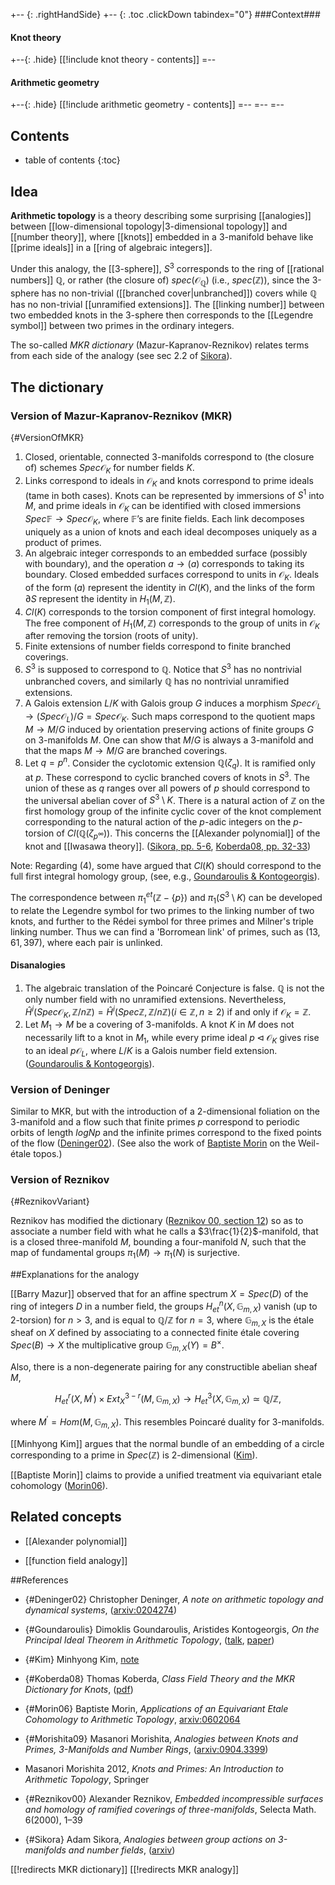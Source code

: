 
+-- {: .rightHandSide}
+-- {: .toc .clickDown tabindex="0"}
###Context###
#### Knot theory
+--{: .hide}
[[!include knot theory - contents]]
=--
#### Arithmetic geometry
+--{: .hide}
[[!include arithmetic geometry - contents]]
=--
=--
=--

## Contents
* table of contents
{:toc}

## Idea

**Arithmetic topology** is a theory describing some surprising [[analogies]] between [[low-dimensional topology|3-dimensional topology]] and [[number theory]], where [[knots]] embedded in a 3-manifold behave like [[prime ideals]] in a [[ring of algebraic integers]]. 

Under this analogy, the [[3-sphere]], $S^3$ corresponds to the ring of [[rational numbers]] $\mathbb{Q}$, or rather (the closure of) $spec(\mathcal{O}_{\mathbb{Q}})$ (i.e., $spec(\mathbb{Z})$), since the 3-sphere has no non-trivial ([[branched cover|unbranched]]) covers while $\mathbb{Q}$ has no non-trivial [[unramified extensions]]. The [[linking number]] between two embedded knots in the 3-sphere then corresponds to the [[Legendre symbol]] between two primes in the ordinary integers.

The so-called _MKR dictionary_ (Mazur-Kapranov-Reznikov) relates terms from each side of the analogy (see sec 2.2 of [Sikora](#Sikora)).

## The dictionary

### Version of Mazur-Kapranov-Reznikov (MKR)
 {#VersionOfMKR}
 
1. Closed, orientable, connected 3-manifolds correspond to (the closure of) schemes $Spec \mathcal{O}_K$ for number fields $K$.
1. Links correspond to ideals in $\mathcal{O}_K$ and knots correspond to prime ideals (tame in both cases). Knots can be represented by immersions of $S^1$ into $M$, and prime ideals in $\mathcal{O}_K$ can be identified with closed immersions $Spec \mathbb{F} \to Spec \mathcal{O}_K$, where $\mathbb{F}$’s are finite fields. Each link decomposes uniquely as a union of knots and each ideal decomposes uniquely as a product of primes.
1. An algebraic integer corresponds to an embedded surface (possibly with boundary), and the operation $a \to (a)$ corresponds to taking its boundary. Closed embedded surfaces correspond to units in $\mathcal{O}_K$. Ideals of the form $(a)$ represent the identity in $Cl(K)$, and the links of the form $\partial S$ represent the identity in $H_1(M,\mathbb{Z})$.
1. $Cl(K)$ corresponds to the torsion component of first integral homology.
The free component of $H_1(M,\mathbb{Z})$ corresponds to the group of units
in $\mathcal{O}_K$ after removing the torsion (roots of unity).
1. Finite extensions of number fields correspond to finite branched coverings.
1. $S^3$ is supposed to correspond to $\mathbb{Q}$. Notice that $S^3$ has no nontrivial unbranched covers, and similarly $\mathbb{Q}$ has no nontrivial unramified extensions.
1. A Galois extension $L/K$ with Galois group $G$ induces a morphism
$Spec \mathcal{O}_L \to (Spec \mathcal{O}_L)/G = Spec \mathcal{O}_K$. Such maps correspond to the quotient maps $M \to M/G$ induced by orientation preserving actions of finite groups $G$ on 3-manifolds $M$. One can show that $M/G$ is always a 3-manifold and that the maps $M \to M/G$ are branched
coverings.
1. Let $q = p^n$. Consider the cyclotomic extension $\mathbb{Q}(\zeta_q)$. It is ramified only at $p$. These correspond to cyclic branched covers of knots in $S^3$. The union of these as $q$ ranges over all powers of $p$ should correspond to the universal abelian cover of $S^3 \setminus K$. There is a natural action of $\mathbb{Z}$ on the first homology group of the infinite cyclic cover of the knot complement corresponding to the natural action of the $p$-adic integers on the $p$-torsion of $Cl(\mathbb{Q}(\zeta_{p^{\infty}}))$. This concerns the [[Alexander polynomial]] of the knot and [[Iwasawa theory]]. ([Sikora, pp. 5-6](#Sikora), [Koberda08, pp. 32-33](#Koberda08))

Note: Regarding (4), some have argued that $Cl(K)$ should correspond to the full first integral homology group, (see, e.g., [Goundaroulis &amp; Kontogeorgis](#Goundaroulis)).

The correspondence between $\pi^{et}_1(\mathbb{Z} -\{p\})$ and $\pi_1(S^3 \setminus K)$ can be developed to relate the Legendre symbol for two primes to the linking number of two knots, and further to the R&eacute;dei symbol for three primes and Milner's triple linking number. Thus we can find a 'Borromean link' of primes, such as $(13, 61, 397)$, where each pair is unlinked. 

#### Disanalogies

1. The algebraic translation of the Poincar&eacute; Conjecture is false. $\mathbb{Q}$ is not the only number field with no unramified extensions. Nevertheless, $\hat{H}^i(Spec \mathcal{O}_K, \mathbb{Z}/n\mathbb{Z}) = \hat{H}^i(Spec \mathbb{Z}, \mathbb{Z}/n\mathbb{Z}) (i \in \mathbb{Z}, n \geq 2)$ if and only if $\mathcal{O}_K = \mathbb{Z}$.
1. Let $M_1 \to M$ be a covering of 3-manifolds. A knot $K$ in $M$ does not necessarily lift to a knot in $M_1$, while every prime ideal $p \triangleleft \mathcal{O}_K$ gives rise to an ideal $p \mathcal{O}_L$, where $L/K$ is a Galois number field extension. ([Goundaroulis &amp; Kontogeorgis](#Goundaroulis)).

### Version of Deninger

Similar to MKR, but with the introduction of a 2-dimensional foliation on the 3-manifold and a flow such that finite primes $p$ correspond to periodic orbits of length $log N p$ and the infinite primes correspond to the fixed points of the flow ([Deninger02](#Deninger02)). (See also the work of [Baptiste Morin](http://www.math.uni-muenster.de/reine/u/baptiste.morin/) on the Weil-&eacute;tale topos.)

### Version of Reznikov
 {#ReznikovVariant}

Reznikov has modified the dictionary ([Reznikov 00, section 12](#Reznikov00)) so as to associate a number field with what he calls a $3\frac{1}{2}$-manifold, that is a closed three-manifold $M$, bounding a four-manifold $N$, such that the map of fundamental groups $\pi_1(M) \to \pi_1(N)$ is surjective.

##Explanations for the analogy

[[Barry Mazur]] observed that for an affine spectrum $X = Spec(D)$ of the ring of integers $D$ in a number field, the groups $H^n_{et}(X, \mathbb{G}_{m, X})$ vanish (up to 2-torsion) for $n \gt 3$, and is equal to $\mathbb{Q}/\mathbb{Z}$ for $n = 3$, where $\mathbb{G}_{m, X}$ is the étale sheaf on $X$ defined by associating to a connected finite étale covering $Spec(B) \to X$ the multiplicative group $\mathbb{G}_{m, X}(Y) = B^{\times}$.

Also, there is a non-degenerate pairing for any constructible abelian sheaf $M$,

$$
H^r_{et}(X,M^{'}) \times Ext^{3-r}_X(M,\mathbb{G}_{m, X}) \to H^3_{et}(X,\mathbb{G}_{m, X})\simeq \mathbb{Q}/\mathbb{Z},
$$

where $M^{'} = Hom(M, \mathbb{G}_{m, X})$. This resembles Poincar&eacute; duality for 3-manifolds.

[[Minhyong Kim]] argues that the normal bundle of an embedding of a circle corresponding to a prime in $Spec(\mathbb{Z})$ is 2-dimensional ([Kim](#Kim)).

[[Baptiste Morin]] claims to provide a unified treatment via equivariant etale cohomology ([Morin06](#Morin06)).

## Related concepts

* [[Alexander polynomial]]

* [[function field analogy]]

##References
* {#Deninger02} Christopher Deninger, _A note on arithmetic topology and dynamical systems_, ([arxiv:0204274](http://arxiv.org/abs/math/0204274))

* {#Goundaroulis} Dimoklis Goundaroulis, Aristides Kontogeorgis, _On the Principal Ideal Theorem in Arithmetic Topology_, ([talk](http://users.uoa.gr/~kontogar/talks/GkountPSATHA.pdf), [paper](http://arxiv.org/abs/0705.3937))

* {#Kim} Minhyong Kim, [note](http://minhyongkim.files.wordpress.com/2013/05/baez13-12.pdf)

* {#Koberda08} Thomas Koberda, _Class Field Theory and the MKR Dictionary
for Knots_, ([pdf](http://users.math.yale.edu/users/koberda/minorthesis.pdf))

* {#Morin06} Baptiste Morin, _Applications of an Equivariant Etale Cohomology to Arithmetic Topology_, [arxiv:0602064](http://arxiv.org/abs/math/0602064) 

* {#Morishita09} Masanori Morishita, _Analogies between Knots and Primes, 3-Manifolds and Number Rings_, ([arxiv:0904.3399](http://arxiv.org/abs/0904.3399))

* Masanori Morishita 2012, _Knots and Primes: An Introduction to Arithmetic Topology_, Springer

* {#Reznikov00} Alexander Reznikov, _Embedded incompressible surfaces and homology of ramified coverings of three-manifolds_, Selecta Math. 6(2000), 1–39

* {#Sikora} Adam Sikora, _Analogies between group actions on 3-manifolds and number fields_, ([arxiv](http://arxiv.org/abs/math/0107210))


[[!redirects MKR dictionary]]
[[!redirects MKR analogy]]